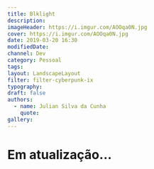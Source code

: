 ```yaml
---
title: Blklight
description:
imageHeader: https://i.imgur.com/AOOqa0N.jpg
cover: https://i.imgur.com/AOOqa0N.jpg
date: 2019-03-20 16:30
modifiedDate:
channel: Dev
category: Pessoal
tags:
layout: LandscapeLayout
filter: filter-cyberpunk-ix
typography:
draft: false
authors:
  - name: Julian Silva da Cunha
    quote:
gallery:
---
```


# Em atualização...
